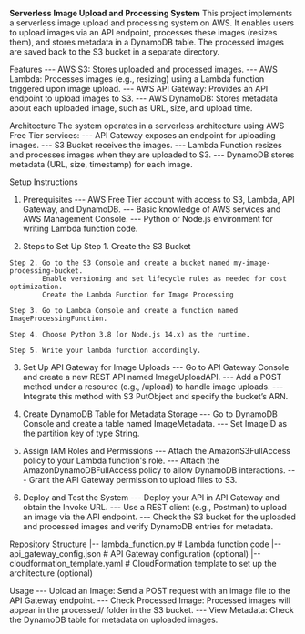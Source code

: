 **Serverless Image Upload and Processing System**
This project implements a serverless image upload and processing system on AWS. It enables users to upload images via an API endpoint, processes these images (resizes them), and stores metadata in a DynamoDB table. The processed images are saved back to the S3 bucket in a separate directory.

Features
  --- AWS S3: Stores uploaded and processed images.
  --- AWS Lambda: Processes images (e.g., resizing) using a Lambda function triggered upon image upload.
  --- AWS API Gateway: Provides an API endpoint to upload images to S3.
  --- AWS DynamoDB: Stores metadata about each uploaded image, such as URL, size, and upload time.

Architecture
The system operates in a serverless architecture using AWS Free Tier services:
  --- API Gateway exposes an endpoint for uploading images.
  --- S3 Bucket receives the images.
  --- Lambda Function resizes and processes images when they are uploaded to S3.
  --- DynamoDB stores metadata (URL, size, timestamp) for each image.

Setup Instructions
  1. Prerequisites
    --- AWS Free Tier account with access to S3, Lambda, API Gateway, and DynamoDB.
    --- Basic knowledge of AWS services and AWS Management Console.
    --- Python or Node.js environment for writing Lambda function code.
  
  2. Steps to Set Up
    Step 1. Create the S3 Bucket
    
    Step 2. Go to the S3 Console and create a bucket named my-image-processing-bucket. 
            Enable versioning and set lifecycle rules as needed for cost optimization.
            Create the Lambda Function for Image Processing
    
    Step 3. Go to Lambda Console and create a function named ImageProcessingFunction.
    
    Step 4. Choose Python 3.8 (or Node.js 14.x) as the runtime.
  
    Step 5. Write your lambda function accordingly.
  
  3. Set Up API Gateway for Image Uploads
    --- Go to API Gateway Console and create a new REST API named ImageUploadAPI.
    --- Add a POST method under a resource (e.g., /upload) to handle image uploads.
    --- Integrate this method with S3 PutObject and specify the bucket’s ARN.
  
  4. Create DynamoDB Table for Metadata Storage
    --- Go to DynamoDB Console and create a table named ImageMetadata.
    --- Set ImageID as the partition key of type String.
    
  5. Assign IAM Roles and Permissions
    --- Attach the AmazonS3FullAccess policy to your Lambda function's role.
    --- Attach the AmazonDynamoDBFullAccess policy to allow DynamoDB interactions.
    --- Grant the API Gateway permission to upload files to S3.
  
  6. Deploy and Test the System
    --- Deploy your API in API Gateway and obtain the Invoke URL.
    --- Use a REST client (e.g., Postman) to upload an image via the API endpoint.
    --- Check the S3 bucket for the uploaded and processed images and verify DynamoDB entries for metadata.

Repository Structure
|-- lambda_function.py          # Lambda function code
|-- api_gateway_config.json     # API Gateway configuration (optional)
|-- cloudformation_template.yaml # CloudFormation template to set up the architecture (optional)

Usage
--- Upload an Image: Send a POST request with an image file to the API Gateway endpoint.
--- Check Processed Image: Processed images will appear in the processed/ folder in the S3 bucket.
--- View Metadata: Check the DynamoDB table for metadata on uploaded images.
